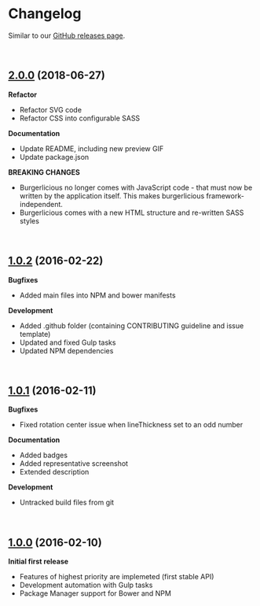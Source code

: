 # Changelog

Similar to our [GitHub releases page](https://github.com/dominique-mueller/burgerlicious/releases).

<br>

## [2.0.0](https://github.com/dominique-mueller/burgerlicious/releases/tag/2.0.0) (2018-06-27)

**Refactor**

* Refactor SVG code
* Refactor CSS into configurable SASS

**Documentation**

* Update README, including new preview GIF
* Update package.json

**BREAKING CHANGES**

* Burgerlicious no longer comes with JavaScript code - that must now be written by the application itself. This makes burgerlicious
framework-independent.
* Burgerlicious comes with a new HTML structure and re-written SASS styles

<br>

## [1.0.2](https://github.com/dominique-mueller/burgerlicious/releases/tag/1.0.2) (2016-02-22)

**Bugfixes**

* Added main files into NPM and bower manifests

**Development**

* Added .github folder (containing CONTRIBUTING guideline and issue template)
* Updated and fixed Gulp tasks
* Updated NPM dependencies

<br>

## [1.0.1](https://github.com/dominique-mueller/burgerlicious/releases/tag/1.0.1) (2016-02-11)

**Bugfixes**

* Fixed rotation center issue when lineThickness set to an odd number

**Documentation**

* Added badges
* Added representative screenshot
* Extended description

**Development**

* Untracked build files from git

<br>

## [1.0.0](https://github.com/dominique-mueller/burgerlicious/releases/tag/1.0.0) (2016-02-10)

**Initial first release**

* Features of highest priority are implemeted (first stable API)
* Development automation with Gulp tasks
* Package Manager support for Bower and NPM

